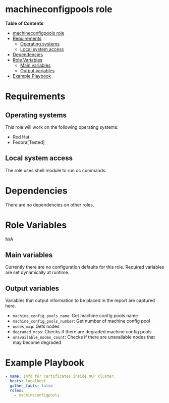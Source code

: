 # machineconfigpools role

**Table of Contents**
- [machineconfigpools role](#machineconfigpools-role)
- [Requirements](#requirements)
  - [Operating systems](#operating-systems)
  - [Local system access](#local-system-access)
- [Dependencies](#dependencies)
- [Role Variables](#role-variables)
  - [Main variables](#main-variables)
  - [Output variables](#output-variables)
- [Example Playbook](#example-playbook)

# Requirements
## Operating systems
This role will work on the following operating systems:

 * Red Hat
 * Fedora[Tested]
## Local system access

The role uses shell module to run oc commands.

# Dependencies

There are no dependencies on other roles.

# Role Variables
N/A
## Main variables

Currently there are no configuration defaults for this role. Required variables are set dynamically at runtime.

## Output variables

Variables that output information to be placed in the report are captured here.

* `machine_config_pools_name`: Get machine config pools name
* `machine_config_pools_number`: Get number of machine config pool
* `nodes_mcp`: Gets nodes
* `degraded_mcps`: Checks if there are degraded machine config pools
* `unavailable_nodes_count`: Checks if there are unavailable nodes that may become degraded


# Example Playbook
```yaml
- name: Info for certificates inside OCP cluster.
  hosts: localhost
  gather_facts: false
  roles:
    - machineconfigpools
```